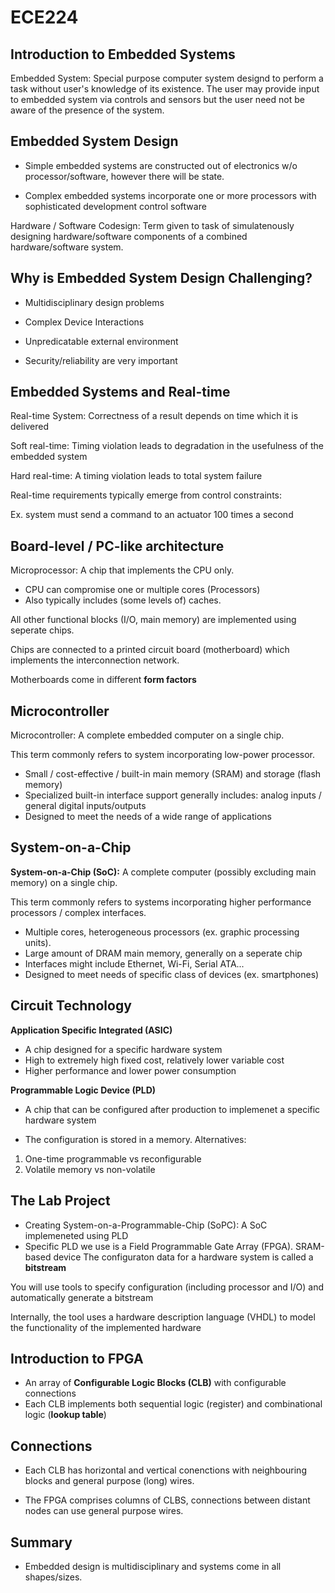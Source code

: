 # ECE224

## Introduction to Embedded Systems

Embedded System: Special purpose computer system designd to perform a task without user's knowledge of its existence. The user may
provide input to embedded system via controls and sensors but the user need not be aware of the presence of the system.

## Embedded System Design

- Simple embedded systems are constructed out of electronics w/o processor/software, however
there will be state.

- Complex embedded systems incorporate one or more processors with sophisticated development control
software

Hardware / Software Codesign: Term given to task of simulatenously designing hardware/software components of a combined
hardware/software system.

## Why is Embedded System Design Challenging?

- Multidisciplinary design problems
- Complex Device Interactions
- Unpredicatable external environment

- Security/reliability are very important

## Embedded Systems and Real-time

Real-time System: Correctness of a result depends on time which it is delivered

Soft real-time: Timing violation leads to degradation in the usefulness of the
embedded system

Hard real-time: A timing violation leads to total system failure

Real-time requirements typically emerge from control constraints:

Ex. system must send a command to an actuator 100 times a second

## Board-level / PC-like architecture

Microprocessor: A chip that implements the CPU only.

- CPU can compromise one or multiple cores (Processors)
- Also typically includes (some levels of) caches.

All other functional blocks (I/O, main memory) are implemented using seperate chips.

Chips are connected to a printed circuit board (motherboard) which implements the
interconnection network.

Motherboards come in different **form factors**

## Microcontroller

Microcontroller: A complete embedded computer on a single chip.

This term commonly refers to system incorporating low-power processor.

- Small / cost-effective / built-in main memory (SRAM) and storage (flash memory)
- Specialized built-in interface support generally includes: analog inputs / general digital inputs/outputs
- Designed to meet the needs of a wide range of applications

## System-on-a-Chip

**System-on-a-Chip (SoC):** A complete computer (possibly excluding main memory) on a single chip.

This term commonly refers to systems incorporating higher performance processors / complex interfaces.

- Multiple cores, heterogeneous processors (ex. graphic processing units).
- Large amount of DRAM main memory, generally on a seperate chip
- Interfaces might include Ethernet, Wi-Fi, Serial ATA...
- Designed to meet needs of specific class of devices (ex. smartphones)

## Circuit Technology

**Application Specific Integrated (ASIC)**

- A chip designed for a specific hardware system
- High to extremely high fixed cost, relatively lower variable cost
- Higher performance and lower power consumption

**Programmable Logic Device (PLD)**

- A chip that can be configured after production to implemenet a specific hardware system

- The configuration is stored in a memory. Alternatives:
1. One-time programmable vs reconfigurable
2. Volatile memory vs non-volatile

## The Lab Project

- Creating System-on-a-Programmable-Chip (SoPC): A SoC implemeneted using PLD
- Specific PLD we use is a Field Programmable Gate Array (FPGA).
SRAM-based device
The configuraton data for a hardware system is called a **bitstream**

You will use tools to specify configuration (including processor and I/O) and automatically
generate a bitstream

Internally, the tool uses a hardware description language (VHDL) to model the functionality of the implemented hardware

## Introduction to FPGA

- An array of **Configurable Logic Blocks (CLB)** with configurable connections
- Each CLB implements both sequential logic (register) and combinational logic (**lookup table**)

## Connections

- Each CLB has horizontal and vertical conenctions with neighbouring blocks and general purpose (long) wires.

- The FPGA comprises columns of CLBS, connections between distant nodes can use general purpose wires.

## Summary

- Embedded design is multidisciplinary and systems come in all shapes/sizes.

